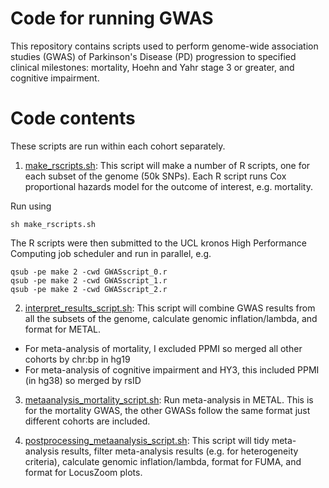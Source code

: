 # Code for running GWAS

This repository contains scripts used to perform genome-wide association studies (GWAS) of Parkinson's Disease (PD) progression to specified clinical milestones: mortality, Hoehn and Yahr stage 3 or greater, and cognitive impairment.

# Code contents

These scripts are run within each cohort separately.


1. [make_rscripts.sh](https://github.com/huw-morris-lab/PD-survival-GWAS/blob/main/GWAS/make_rscripts.sh): This script will make a number of R scripts, one for each subset of the genome (50k SNPs). Each R script runs Cox proportional hazards model for the outcome of interest, e.g. mortality.

Run using
```
sh make_rscripts.sh
```

The R scripts were then submitted to the UCL kronos High Performance Computing job scheduler and run in parallel, e.g.
```
qsub -pe make 2 -cwd GWASscript_0.r
qsub -pe make 2 -cwd GWASscript_1.r
qsub -pe make 2 -cwd GWASscript_2.r
```

2. [interpret_results_script.sh](https://github.com/huw-morris-lab/PD-survival-GWAS/blob/main//GWAS/interpret_results_script.sh): This script will combine GWAS results from all the subsets of the genome, calculate genomic inflation/lambda, and format for METAL. 

* For meta-analysis of mortality, I excluded PPMI so merged all other cohorts by chr:bp in hg19
* For meta-analysis of cognitive impairment and HY3, this included PPMI (in hg38) so merged by rsID


3. [metaanalysis_mortality_script.sh](https://github.com/huw-morris-lab/PD-survival-GWAS/blob/main/GWAS/metaanalysis_mortality_script.sh): Run meta-analysis in METAL. This is for the mortality GWAS, the other GWASs follow the same format just different cohorts are included.

4. [postprocessing_metaanalysis_script.sh](https://github.com/huw-morris-lab/PD-survival-GWAS/blob/main/GWAS/postprocessing_metaanalysis_script.sh): This script will tidy meta-analysis results, filter meta-analysis results (e.g. for heterogeneity criteria), calculate genomic inflation/lambda, format for FUMA, and format for LocusZoom plots.
